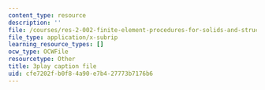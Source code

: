 ```yaml
---
content_type: resource
description: ''
file: /courses/res-2-002-finite-element-procedures-for-solids-and-structures-spring-2010/cfe7202fb0f84a90e7b427773b7176b6_Jfibd3L_E_o.srt
file_type: application/x-subrip
learning_resource_types: []
ocw_type: OCWFile
resourcetype: Other
title: 3play caption file
uid: cfe7202f-b0f8-4a90-e7b4-27773b7176b6
---
```

